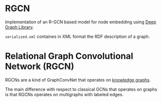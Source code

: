 # RGCN

Implementation of an R-GCN based model for node embedding using [Deep Graph Library](https://www.dgl.ai/).

`serialized.xml` containes in XML format the RDF description of a graph.


# Relational Graph Convolutional Network (RGCN)

RGCNs are a kind of GraphConvNet that operates on [knowledge graphs](https://en.wikipedia.org/wiki/Knowledge_Graph). 

The main difference with respect to classical GCNs that operates on graphs is that RGCNs operates on multigraphs with labeled edges.
